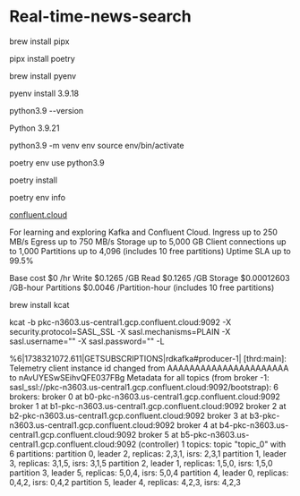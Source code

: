 # Real-time-news-search


brew install pipx

pipx install poetry

brew install pyenv

pyenv install 3.9.18

python3.9 --version

Python 3.9.21

python3.9 -m venv env
source env/bin/activate

poetry env use python3.9

poetry install

poetry env info


[confluent.cloud](https://confluent.cloud/)

For learning and exploring Kafka and Confluent Cloud.
Ingress	up to 250 MB/s
Egress	up to 750 MB/s
Storage	up to 5,000 GB
Client connections	up to 1,000
Partitions	up to 4,096 (includes 10 free partitions)
Uptime SLA	up to 99.5%


Base cost	$0 /hr
Write	$0.1265 /GB
Read	$0.1265 /GB
Storage	$0.00012603 /GB-hour
Partitions	$0.0046 /Partition-hour (includes 10 free partitions)



brew install kcat

kcat -b pkc-n3603.us-central1.gcp.confluent.cloud:9092 -X security.protocol=SASL_SSL -X sasl.mechanisms=PLAIN -X sasl.username="" -X sasl.password="" -L

%6|1738321072.611|GETSUBSCRIPTIONS|rdkafka#producer-1| [thrd:main]: Telemetry client instance id changed from AAAAAAAAAAAAAAAAAAAAAA to nAvUYESwSEihvQFE037FBg
Metadata for all topics (from broker -1: sasl_ssl://pkc-n3603.us-central1.gcp.confluent.cloud:9092/bootstrap):
 6 brokers:
  broker 0 at b0-pkc-n3603.us-central1.gcp.confluent.cloud:9092
  broker 1 at b1-pkc-n3603.us-central1.gcp.confluent.cloud:9092
  broker 2 at b2-pkc-n3603.us-central1.gcp.confluent.cloud:9092
  broker 3 at b3-pkc-n3603.us-central1.gcp.confluent.cloud:9092
  broker 4 at b4-pkc-n3603.us-central1.gcp.confluent.cloud:9092
  broker 5 at b5-pkc-n3603.us-central1.gcp.confluent.cloud:9092 (controller)
 1 topics:
  topic "topic_0" with 6 partitions:
    partition 0, leader 2, replicas: 2,3,1, isrs: 2,3,1
    partition 1, leader 3, replicas: 3,1,5, isrs: 3,1,5
    partition 2, leader 1, replicas: 1,5,0, isrs: 1,5,0
    partition 3, leader 5, replicas: 5,0,4, isrs: 5,0,4
    partition 4, leader 0, replicas: 0,4,2, isrs: 0,4,2
    partition 5, leader 4, replicas: 4,2,3, isrs: 4,2,3